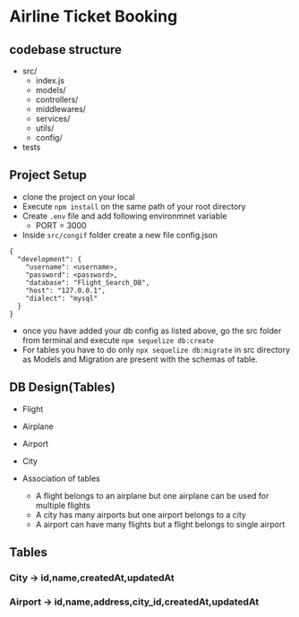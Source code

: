 # Airline Ticket Booking

## codebase structure

- src/
  - index.js
  - models/
  - controllers/
  - middlewares/
  - services/
  - utils/
  - config/
- tests

## Project Setup

- clone the project on your local
- Execute `npm install` on the same path of your root directory
- Create `.env` file and add following environmnet variable
  - PORT = 3000
- Inside `src/congif` folder create a new file config.json

```
{
  "development": {
    "username": <username>,
    "password": <password>,
    "database": "Flight_Search_DB",
    "host": "127.0.0.1",
    "dialect": "mysql"
  }
}
```

- once you have added your db config as listed above, go the src folder from terminal and execute `npm sequelize db:create`
- For tables you have to do only `npx sequelize db:migrate` in src directory as Models and Migration are present with the schemas of table.

## DB Design(Tables)

- Flight
- Airplane
- Airport
- City

- Association of tables

  - A flight belongs to an airplane but one airplane can be used for multiple flights
  - A city has many airports but one airport belongs to a city
  - A airport can have many flights but a flight belongs to single airport

## Tables

### City -> id,name,createdAt,updatedAt

### Airport -> id,name,address,city_id,createdAt,updatedAt
